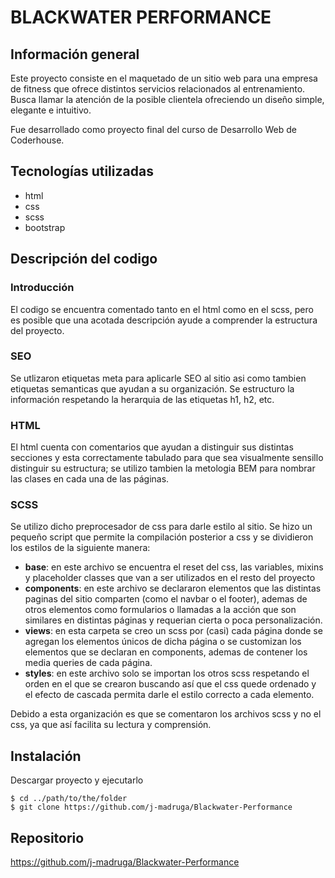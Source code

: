 # BLACKWATER PERFORMANCE
## Información general
Este proyecto consiste en el maquetado de un sitio web para una empresa de fitness que ofrece distintos servicios relacionados al entrenamiento. Busca llamar la atención de la posible clientela ofreciendo un diseño simple, elegante e intuitivo.


Fue desarrollado como proyecto final del curso de Desarrollo Web de Coderhouse.

## Tecnologías utilizadas
- html
- css
- scss
- bootstrap

## Descripción del codigo
### Introducción
El codigo se encuentra comentado tanto en el html como en el scss, pero es posible que una acotada descripción ayude a comprender la estructura del proyecto.

### SEO
Se utlizaron etiquetas meta para aplicarle SEO al sitio asi como tambien etiquetas semanticas que ayudan a su organización. Se estructuro la información respetando la herarquia de las etiquetas h1, h2, etc.

### HTML
El html cuenta con comentarios que ayudan a distinguir sus distintas secciones y esta correctamente tabulado para que sea visualmente sensillo distinguir su estructura; se utilizo tambien la metologia BEM para nombrar las clases en cada una de las páginas.

### SCSS
Se utilizo dicho preprocesador de css para darle estilo al sitio. Se hizo un pequeño script que permite la compilación posterior a css y se dividieron los estilos de la siguiente manera:
- **base**: en este archivo se encuentra el reset del css, las variables, mixins y placeholder classes que van a ser utilizados en el resto del proyecto
- **components**: en este archivo se declararon elementos que las distintas paginas del sitio comparten (como el navbar o el footer), ademas de otros elementos como formularios o llamadas a la acción que son similares en distintas páginas y requerian cierta o poca personalización.
- **views**: en esta carpeta se creo un scss por (casi) cada página donde se agregan los elementos únicos de dicha página o se customizan los elementos que se declaran en components, ademas de contener los media queries de cada página.
- **styles**: en este archivo solo se importan los otros scss respetando el orden en el que se crearon buscando así que el css quede ordenado y el efecto de cascada permita darle el estilo correcto a cada elemento.

Debido a esta organización es que se comentaron los archivos scss y no el css, ya que así facilita su lectura y comprensión.

## Instalación
Descargar proyecto y ejecutarlo
```
$ cd ../path/to/the/folder
$ git clone https://github.com/j-madruga/Blackwater-Performance
```

## Repositorio
https://github.com/j-madruga/Blackwater-Performance